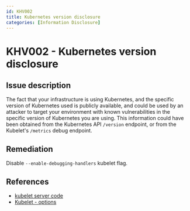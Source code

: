 ```yaml
---
id: KHV002
title: Kubernetes version disclosure
categories: [Information Disclosure]
---
```


# KHV002 - Kubernetes version disclosure

## Issue description

The fact that your infrastructure is using Kubernetes, and the specific version of Kubernetes used is publicly available, and could be used by an attacker to target your environment with known vulnerabilities in the specific version of Kubernetes you are using.
This information could have been obtained from the Kubernetes API `/version` endpoint, or from the Kubelet's `/metrics` debug endpoint.

## Remediation

Disable `--enable-debugging-handlers` kubelet flag.

## References

- [kubelet server code](https://github.com/kubernetes/kubernetes/blob/4a6935b31fcc4d1498c977d90387e02b6b93288f/pkg/kubelet/server/server.go)
- [Kubelet - options](https://kubernetes.io/docs/reference/command-line-tools-reference/kubelet/#options)
